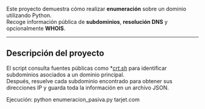 Este proyecto demuestra cómo realizar **enumeración** sobre un dominio utilizando Python.  
Recoge información pública de **subdominios**, **resolución DNS** y opcionalmente **WHOIS**.

---

## Descripción del proyecto

El script consulta fuentes públicas como **[crt.sh](https://crt.sh)* para identificar subdominios asociados a un dominio principal.  
Después, resuelve cada subdominio encontrado para obtener sus direcciones IP y guarda toda la información en un archivo JSON.

Ejecución:
python enumeracion_pasiva.py tarjet.com
